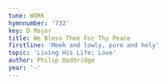 ```yaml
---
tune: WORK
hymnnumber: '732'
key: D Major
title: We Bless Thee For Thy Peace
firstline: 'Meek and lowly, pure and holy'
topic: 'Living His Life: Love'
author: Philip Doddridge
year: '-'
---
```

